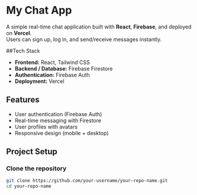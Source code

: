 # My Chat App

A simple real-time chat application built with **React**, **Firebase**, and deployed on **Vercel**.  
Users can sign up, log in, and send/receive messages instantly.

##Tech Stack
- **Frontend:** React, Tailwind CSS 
- **Backend / Database:** Firebase Firestore
- **Authentication:** Firebase Auth
- **Deployment:** Vercel


## Features
-  User authentication (Firebase Auth)
- Real-time messaging with Firestore
- User profiles with avatars
- Responsive design (mobile + desktop)


## Project Setup

### Clone the repository
```bash
git clone https://github.com/your-username/your-repo-name.git
cd your-repo-name
